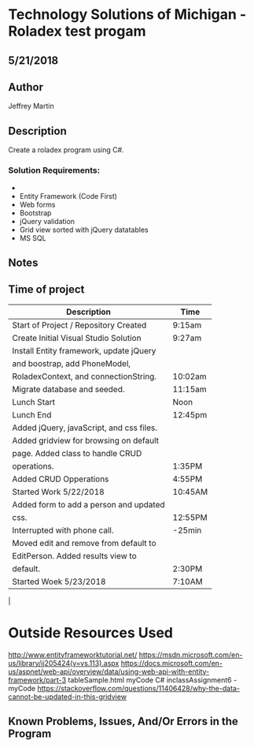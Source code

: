 # Technology Solutions of Michigan - Roladex test progam

## 5/21/2018 

## Author
Jeffrey Martin

## Description
Create a roladex program using C#. 

### Solution Requirements:

*
* Entity Framework (Code First)
* Web forms
* Bootstrap
* jQuery validation
* Grid view sorted with jQuery datatables
* MS SQL

## Notes


## Time of project
| Description                             | Time   |
|-----------------------------------------|--------|
| Start of Project / Repository Created   | 9:15am |
| Create Initial Visual Studio Solution   | 9:27am |
| Install Entity framework, update jQuery |        |
|   and boostrap, add PhoneModel,         |        |
|   RoladexContext, and connectionString. | 10:02am|
| Migrate database and seeded.            | 11:15am|
| Lunch Start				  | Noon   |
| Lunch End				  | 12:45pm|
| Added jQuery, javaScript, and css files.| 	   |
|   Added gridview for browsing on default|        |
|   page. Added class to handle CRUD      |        |
|   operations.				  | 1:35PM |
| Added CRUD Opperations		  | 4:55PM |
| Started Work 5/22/2018		  |10:45AM |
| Added form to add a person and updated  |        |
|  css.					  |12:55PM |
| Interrupted with phone call.		  | -25min |
| Moved edit and remove from default to   |        |
|   EditPerson. Added results view to     |        |
|   default. 				  | 2:30PM |
| Started Woek 5/23/2018 		  | 7:10AM |
|

# Outside Resources Used
http://www.entityframeworktutorial.net/
https://msdn.microsoft.com/en-us/library/jj205424(v=vs.113).aspx
https://docs.microsoft.com/en-us/aspnet/web-api/overview/data/using-web-api-with-entity-framework/part-3
tableSample.html myCode
C# inclassAssignment6 - myCode
https://stackoverflow.com/questions/11406428/why-the-data-cannot-be-updated-in-this-gridview

## Known Problems, Issues, And/Or Errors in the Program
